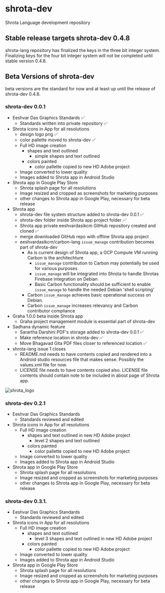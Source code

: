 # shrota-dev
Shrota Language development repository
## Stable release targets shrota-dev 0.4.8
shrota-lang repository has finalized the keys in
the three bit integer system.
Finalizing keys for the four bit integer system
will not be completed until stable version 0.4.8.
## Beta Versions of shrota-dev
beta versions are the standard for now and at least up until the release of shrota-dev 0.4.8.
### shrota-dev 0.0.1
- Eeshvar Das Graphics Standards ✅
  - Standards written into private repository ✅
- Shrota icons in App for all resolutions
  - design logo png ✅
  - color pallette moved to shrota-dev ✅
  - Full HD image creation
    - shapes and text outlined
      - simple shapes and text outlined
    - colors painted 
      - color pallette copied to new HD Adobe project
  - Image converted to lower quality
  - Images added to Shrota app in Android Studio
- Shrota app in Google Play Store 
  - Shrota splash page for all resolutions
  - Image resized and cropped as screenshots for marketing purposes
  - other changes to Shrota app in Google Play, necessary for beta release 
- Shrota app
  - shrota-dev file system structure added to shrota-dev 0.0.1 ✅
  - shrota-dev folder inside Shrota app project folder ✅
  - Shrota app private eeshvardasikcm GitHub repository created and cloned ✅
  - merge downloaded GitHub repo with offline Shrota app project 
  - eeshvardasikcm/carbon-lang `issue_manage` contribution becomes part of shrota-dev
    - As is current design of Shrota app, a GCP Compute VM running Carbon is the architechture
      - `issue_manage` contribution to Carbon may potentially be used for various purposes
      - `issue_manage` will be integrated into Shrota to handle Shrotas Firebase integration on Debian
      - Basic Carbon functionality should be sufficient to enable `issue_manage` to handle the needed Debian 'shell scripting'
    - Carbon `issue_manage` achieves basic operational success on Debian.
    - Carbon `issue_manage` increases relevancy and Carbon contributor compliance
- Graha 1.0.0 beta inside Shrota app
  - Graha project management module is essential part of shrota-dev
- Sadhana dynamic feature 
  - Sarartha Darshini PDF's storage added to shrota-dev 0.0.1 ✅
  - Make reference location in shrota-dev ✅
  - Move Bhagavad Gita PDF files closer to referenced location ✅
- shrota-lang issue 1 closes
  - README.md needs to have contents copied and rendered into a Android studio resources file that makes sense. Possibly the values.xml file for now.
  - LICENSE file needs to have contents copied also. LICENSE file contents should contain note to be included in about page of Shrota app.


![shrota_logo](https://user-images.githubusercontent.com/96601374/203567454-8ef7f8ec-af72-4e28-8d35-6097088c8567.png)


### shrota-dev 0.2.1
- Eeshvar Das Graphics Standards 
  - Standards reviewed and edited 
- Shrota icons in App for all resolutions
  - Full HD image creation
    - shapes and text outlined in new HD Adobe project 
      - level 2 shapes and text outlined 
    - colors painted 
      - color pallette copied to new HD Adobe project
  - Image converted to lower quality
  - Images added to Shrota app in Android Studio
- Shrota app in Google Play Store 
  - Shrota splash page for all resolutions
  - Image resized and cropped as screenshots for marketing purposes
  - other changes to Shrota app in Google Play, necessary for beta release 

### shrota-dev 0.3.1.
- Eeshvar Das Graphics Standards 
  - Standards reviewed and edited 
- Shrota icons in App for all resolutions
  - Full HD image creation
    - shapes and text outlined
      - level 3 shapes and text outlined in new HD Adobe project 
    - colors painted 
      - color pallette copied to new HD Adobe project
  - Image converted to lower quality
  - Images added to Shrota app in Android Studio
- Shrota app in Google Play Store 
  - Shrota splash page for all resolutions
  - Image resized and cropped as screenshots for marketing purposes
  - other changes to Shrota app in Google Play, necessary for beta release 
